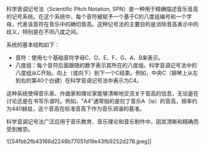 科学音调记号法（Scientific Pitch Notation, SPN）是一种用于精确描述音乐音高的记号系统。在这个系统中，每个音符被赋予一个基于C的八度组编号和一个字母，代表该音符在音乐中的确切音高。这种记号法的主要目的是消除音高表示中的歧义，特别是在不同八度之间。

系统的基本结构如下：

- 音符：使用七个基础音符字母C、D、E、F、G、A、B来表示。
- 八度组：每个音符后面跟随的数字表示其所在的八度组。科学音调记号法中的八度组从C开始，向上（或向下）到下一个C结束。例如，中央C（钢琴上从左到右的第40个白键）在科学音调记号法中表示为C4。

这种系统使得音乐家、作曲家和理论家能够清晰地交流关于音高的信息，无论是在讨论还是在书写乐谱时。例如，"A4"通常指的是拉丁音乐A（la）的音高，频率约为440赫兹，这个音高在标准音高下作为音乐调谐的基准。

科学音调记号法广泛应用于音乐教育、音乐理论和音乐制作中，因其清晰和精确而受到推崇。

![[54fbb2fb43166d2248b77051d19e43fb9252d278.jpeg]]